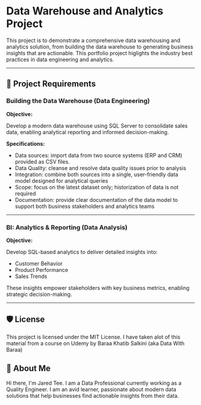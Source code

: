 # **Data Warehouse and Analytics Project**

This project is to demonstrate a comprehensive data warehousing and analytics solution, from building the data warehouse to generating business insights that are actionable. This portfolio project higlights the industry best practices in data engineering and analytics.

---
## 🚀 Project Requirements

### **Building the Data Warehouse (Data Engineering)**

**Objective:**

Develop a modern data warehouse using SQL Server to consolidate sales data, enabling analytical reporting and informed decision-making.

**Specifications:**

- Data sources: import data from two source systems (ERP and CRM) provided as CSV files.
- Data Quality: cleanse and resolve data quality issues prior to analysis
- Integration: combine both sources into a single, user-friendly data model designed for analytical queries
- Scope: focus on the latest dataset only; historization of data is not required
- Documentation: provide clear documentation of the data model to support both business stakeholders and analytics teams

---

### BI: Analytics & Reporting (Data Analysis)

**Objective:**

Develop SQL-based analytics to deliver detailed insights into:

- Customer Behavior
- Product Performance
- Sales Trends

These insights empower stakeholders with key business metrics, enabling strategic decision-making.

---
## 🛡️ License

This project is licensed under the MIT License. I have taken alot of this material from a course on Udemy by Baraa Khatib Salkini (aka Data With Baraa)

## 🌟 About Me

Hi there, I'm Jared Tee. I am a Data Professional currently working as a Quality Engineer. I am an avid learner, passionate about modern data solutions that help businesses find actionable insights from their data.
